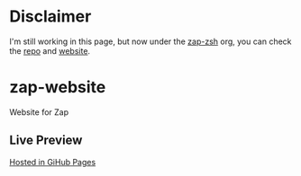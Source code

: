 # Disclaimer
I'm still working in this page, but now under the
[zap-zsh](https://github.com/zap-zsh) org, you can check the
[repo](https://github.com/zap-zsh/zapzsh.org) and [website](https://www.zapzsh.org).

# zap-website
Website for Zap

## Live Preview
[Hosted in GiHub Pages](https://santigo-zero.github.io/zap-website/)
